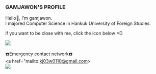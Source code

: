 ### GAMJAWON'S PROFILE

Hello🙌, I'm gamjawon. <br>
I majored Computer Science in Hankuk University of Foreign Studies. 

if you want to be close with me, click the icon below =D <br>  

<a href="https://www.instagram.com/jiwon_ten"><img src="https://img.shields.io/badge/Instagram-%23E4405F.svg?style=for-the-badge&logo=Instagram&logoColor=white&link=https://www.instagram.com/jiwon_ten"/></a>
<br><br>
☎️Emergency contact network☎️ <br>
<a href="mailto:kj03w0110@gmail.com><br><img src="https://img.shields.io/badge/Gmail-D14836?style=for-the-badge&logo=gmail&logoColor=white&link=mailto:kj03w0110@gmail.com"/></a>
<!--
**gamjawon/gamjawon** is a ✨ _special_ ✨ repository because its `README.md` (this file) appears on your GitHub profile.

Here are some ideas to get you started:

- 🔭 I’m currently working on ...
- 🌱 I’m currently learning ...
- 👯 I’m looking to collaborate on ...
- 🤔 I’m looking for help with ...
- 💬 Ask me about ...
- 📫 How to reach me: ...
- 😄 Pronouns: ...
- ⚡ Fun fact: ...
-->
